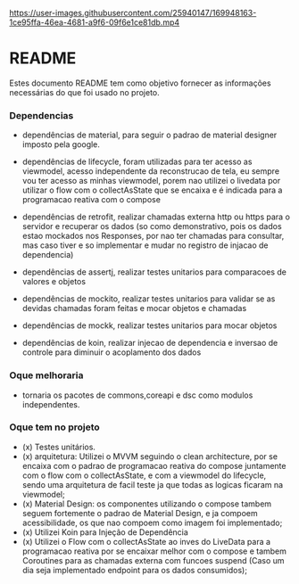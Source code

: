 

https://user-images.githubusercontent.com/25940147/169948163-1ce95ffa-46ea-4681-a9f6-09f6e1ce81db.mp4


# README #

Estes documento README tem como objetivo fornecer as informações necessárias do que foi usado no projeto.

### Dependencias ###

* dependências de material, para seguir o padrao de material designer imposto pela google.

* dependências de lifecycle, foram utilizadas para ter acesso as viewmodel, acesso independente da reconstrucao de tela,
eu sempre vou ter acesso as minhas viewmodel, porem nao utilizei o livedata por utilizar o flow com o collectAsState que se encaixa e é indicada para a programacao reativa com o compose

* dependências de retrofit, realizar chamadas externa http ou https para o servidor e recuperar os dados (so como demonstrativo, pois os dados estao mockados nos Responses, por nao ter chamadas para consultar, mas caso tiver e so implementar e mudar no registro de injacao de dependencia)

* dependências de assertj, realizar testes unitarios para comparacoes de valores e objetos

* dependências de mockito, realizar testes unitarios para validar se as devidas chamadas foram feitas e mocar objetos e chamadas

* dependências de mockk, realizar testes unitarios para mocar objetos

* dependências de koin, realizar injecao de dependencia e inversao de controle para diminuir o acoplamento dos dados

### Oque melhoraria ###

* tornaria os pacotes de commons,coreapi e dsc como modulos independentes.


### Oque tem no projeto ###

* (x) Testes unitários.
* (x) arquitetura: Utilizei o MVVM seguindo o clean architecture, por se encaixa com o padrao de programacao reativa do compose juntamente com o flow com o collectAsState,
    e com a viewmodel do lifecycle, sendo uma arquitetura de facil teste ja que todas as logicas ficaram na viewmodel;
* (x) Material Design: os componentes utilizando o compose tambem seguem fortemente o padrao de Material Design, e ja compoem acessibilidade, os que nao compoem como imagem foi implementado;
* (x) Utilizei Koin para Injeção de Dependência
* (x) Utilizei o Flow com o collectAsState ao inves do LiveData para a programacao reativa por se encaixar melhor com o compose e tambem Coroutines para as chamadas externa com funcoes suspend (Caso um dia seja implementado endpoint para os dados consumidos);
